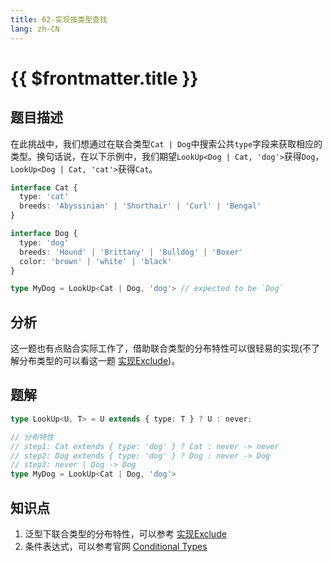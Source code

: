 ```yaml
---
title: 62-实现按类型查找
lang: zh-CN
---
```


# {{ $frontmatter.title }}

## 题目描述

在此挑战中，我们想通过在联合类型`Cat | Dog`中搜索公共`type`字段来获取相应的类型。换句话说，在以下示例中，我们期望`LookUp<Dog | Cat, 'dog'>`获得`Dog`，`LookUp<Dog | Cat, 'cat'>`获得`Cat`。

```ts
interface Cat {
  type: 'cat'
  breeds: 'Abyssinian' | 'Shorthair' | 'Curl' | 'Bengal'
}

interface Dog {
  type: 'dog'
  breeds: 'Hound' | 'Brittany' | 'Bulldog' | 'Boxer'
  color: 'brown' | 'white' | 'black'
}

type MyDog = LookUp<Cat | Dog, 'dog'> // expected to be `Dog`
```

## 分析

这一题也有点贴合实际工作了，借助联合类型的分布特性可以很轻易的实现(不了解分布类型的可以看这一题 [实现Exclude](/docs/easy/43-%E5%AE%9E%E7%8E%B0Exclude.md))。

## 题解

```ts
type LookUp<U, T> = U extends { type: T } ? U : never;

// 分布特性
// step1: Cat extends { type: 'dog' } ? Cat : never -> never
// step2: Dog extends { type: 'dog' } ? Dog : never -> Dog
// step3: never | Dog -> Dog
type MyDog = LookUp<Cat | Dog, 'dog'>
```

## 知识点

1. 泛型下联合类型的分布特性，可以参考 [实现Exclude](/docs/easy/43-%E5%AE%9E%E7%8E%B0Exclude.md)
2. 条件表达式，可以参考官网 [Conditional Types
](https://www.typescriptlang.org/docs/handbook/2/conditional-types.html)
